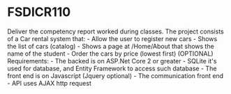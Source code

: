 # FSDICR110
Deliver the competency report worked during classes.  The project consists of a Car rental system that:  - Allow the user to register new cars  - Shows the list of cars (catalog)  - Shows a page at /Home/About that shows the name of the student  - Order the cars by price (lowest first) (OPTIONAL)     Requirements:  - The backed is on ASP.Net Core 2 or greater  - SQLite it's used for database, and Entity Framework to access such database  - The front end is on Javascript (Jquery optional)  - The communication front end - API uses AJAX http request
